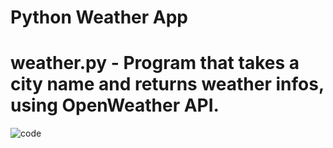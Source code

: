 # Python Weather App
# weather.py - Program that takes a city name and returns weather infos, using OpenWeather API.

![code](https://user-images.githubusercontent.com/9444085/125201917-18c5ed00-e269-11eb-97bc-7c097dc824b6.png)
